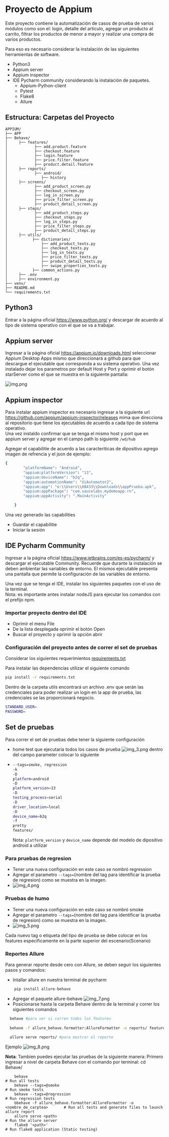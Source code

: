 
# Proyecto de Appium

Este proyecto contiene la automatización de casos de prueba de varios módulos como son el: login, detalle del articulo, agregar un producto al carrito, filtrar los productos de menor a mayor y realizar una compra de varios productos.

Para eso es necesario considerar la instalación de las siguientes herramientas de software.

* Python3
* Appium server
* Appium inspector
* IDE Pycharm community considerando la instalación de paquetes.
    * Appium-Python-client
    * Pytest
    * Flake8
    * Allure

## Estructura: Carpetas del Proyecto 
````
APPIUM/
├── APP
├── Behave/
│     ├── features/
│            ├── add.product.feature
│            ├── checkout.feature
│            ├── login.feature
│            ├── price.filter.feature
│            ├── product.detail.feature
│     ├── reports/
│            ├── android/
│               ├── history
│     ├── screens/
│            ├── add_product_screen.py
│            ├── checkout_screen.py
│            ├── log_in_screen.py
│            ├── price_filter_screen.py
│            ├── product_detail_screen.py
│     ├── steps/
│            ├── add_product_steps.py
│            ├── checkout_steps.py
│            ├── log_in_steps.py
│            ├── price_filter_steps.py
│            ├── product_detail_steps.py
│     ├── utils/
│           ├── dictionaries/
│               ├── add_product_texts.py
│               ├── checkout_texts.py
│               ├── log_in_texts.py
│               ├── price_filter_texts.py
│               ├── product_detail_texts.py
│               ├── swipe_properties_texts.py
│           ├── common_actions.py
│     ├── .env
│     ├── environment.py
├── venv/
├── README.md
└── requirements.txt
````


## Python3
Entrar a la página oficial https://www.python.org/ y descargar de acuerdo al tipo de sistema operativo con el que se va a trabajar.  

## Appium server
Ingresar a la página oficial https://appium.io/downloads.html seleccionar Appium Desktop Apps mismo que direccionará a github para que descargue el ejecutable que corresponda a su sistema operativo.
Una vez instalado dejar los parametros por default Host y Port y oprimir el botón starServer como el que se muestra en la siguiente pantalla:
   
![img.png](img.png)  

## Appium inspector
Para instalar appium inspector es necesario ingresar a la siguiente url https://github.com/appium/appium-inspector/releases mima que direcciona al repositorio que tiene los ejecutables de acuerdo a cada tipo de sistema operativo.   
Una vez instaldo confirmar que se tenga el mismo host y port que en appium server y agregar en el campo path lo siguiente `/wd/hub`  
  
Agregar el capabilitie de acuerdo a las caracteriticas de dipositivo agrego imagen de refrencia y el json de ejemplo:  
  
```bash
{
        "platformName": "Android",
        "appium:platformVersion": "13",
        "appium:deviceName": "b2q",
        "appium:automationName": "UiAutomator2",
        "appium:app": "e:\\Users\\88433\\Downloads\\appPrueba.apk",
        "appium:appPackage": "com.saucelabs.mydemoapp.rn",
        "appium:appActivity": ".MainActivity"

    }
```
Una vez generado las capabilities
* Guardar el capabilitie
* Iniciar la sesión


## IDE Pycharm Community
Ingresar a la página oficial https://www.jetbrains.com/es-es/pycharm/ y descargar el
ejecutable Community. Recuerde que durante la instalación se deben ambientar las variables de entorno.
El mismos ejecutable presenta una pantalla que permite la configuración de las variables de entorno. 

Una vez que se tenga el IDE, instalar los siguientes paquetes con el uso de la terminal.  
Nota: es importante antes instalar nodeJS para ejecutar los comandos con el prefijo npm. 


### Importar proyecto dentro del IDE
* Oprimir el menu File
* De la lista desplegada oprimir el botón Open
* Buscar el proyecto y oprimir la opción abrir


### Configuración del proyecto antes de correr el set de pruebas

Considerar los siguientes requerimientos [requirements.txt](requirements.txt)

Para instalar las dependencias utilizar el siguiente comando
  
 ```bash
pip install -r requirements.txt
``` 

Dentro de la carpeta utils encontrará un archivo .env que serán las credenciales para poder realizar un login en la app de prueba, las credenciales se las proporcionará negocio.
```bash
STANDARD_USER=
PASSWORD=
```

## Set de pruebas

Para correr el set de pruebas debe tener la siguiente configuración 

* home test que ejecutaría todos los casos de prueba
![img_3.png](img_3.png)
dentro del campo parameter colocar lo siguiente
* ```bash
  --tags=smoke, regression
  -k
  -D
  platform=android
  -D
  platform_version=13
  -D
  testing_process=serial
  -D
  driver_location=local
  -D
  device_name=b2q
  -f
  pretty
  features/
  ```  
  Nota: `platform_version` y `device_name` depende del modelo de dipositivo android a utilizar  
  

### Para pruebas de regresion 
* Tener una nueva configuración en este caso se nombró regression
* Agregar el parametro `--tags=`(nombre del tag para identificar la prueba de regresion) como se muestra en la imagen.
* ![img_4.png](img_4.png)  

### Pruebas de humo
* Tener una nueva configuración en este caso se nombró smoke
* Agregar el parametro `--tags=`(nombre del tag para identificar la prueba de regresion) como se muestra en la imagen.
* ![img_5.png](img_5.png)  

Cada nuevo tag o etiqueta del tipo de prueba se debe colocar en los features especificamente en la parte superior del escenario(Scenario)  

  
### Reportes Allure  

Para generar reporte desde cero con Allure, se deben seguir los siguientes pasos y comandos:

* Intallar allure en nuestra terminal de pycharm 
```bash
    pip install allure-behave
  ```  
* Agregar el paquete allure-behave ![img_7.png](img_7.png) 
* Posicionarse hasta la carpeta Behave dentro de la terminal y correr los siguientes comandos
```bash
  behave #para ver si corren todos los features 
  
  behave -f allure_behave.formatter:AllureFormatter -o reports/ features # para generar la carpeta reports y correr las pruebas 
  
  allure serve reports/ #para mostrar el reporte
```  
Ejemplo
![img_8.png](img_8.png)

**Nota**: Tambien puedes ejecutar las pruebas de la siguiente manera: Primero ingresar a nivel de carpeta Behave con el comando por terminal: cd Behave/
```
    behave                                                                          # Run all tests
    behave --tags=@smoke                                                            # Run smoke tests
    behave --tags=@regression                                                       # Run regression tests
    bbehave -f allure_behave.formatter:AllureFormatter -o <nombre_de_carptea>       # Run all tests and generate files to launch allure report
    allure serve <path>                                                             # Run the allure server
    flake8 '<path>'                                                                 # Run flake8 application (Static testing)
```




